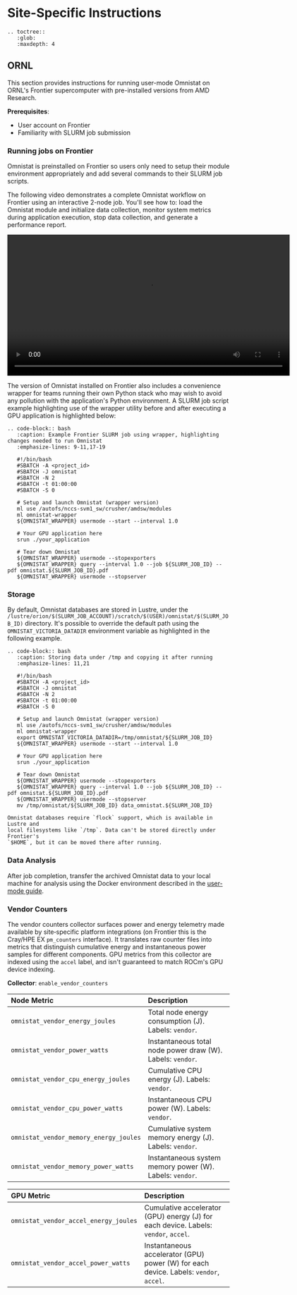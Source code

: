 # Site-Specific Instructions

```eval_rst
.. toctree::
   :glob:
   :maxdepth: 4
```

## ORNL

This section provides instructions for running user-mode Omnistat on ORNL's
Frontier supercomputer with pre-installed versions from AMD Research.

**Prerequisites**:
- User account on Frontier
- Familiarity with SLURM job submission

### Running jobs on Frontier

Omnistat is preinstalled on Frontier so users only need to setup their module environment appropriately and add
several commands to their SLURM job scripts.

The following video demonstrates a complete Omnistat workflow on Frontier
using an interactive 2-node job. You'll see how to: load the Omnistat module
and initialize data collection, monitor system metrics during application
execution, stop data collection, and generate a performance report.

<video width="640" controls>
  <source src="https://github.com/user-attachments/assets/cc574241-0c3e-4cc2-8f7c-fadaa6e6c0c1" type="video/mp4">
</video>
<p></p>

The version of Omnistat installed on Frontier also includes a convenience wrapper
for teams running their own Python stack who may wish to avoid any pollution
with the application's Python environment. A SLURM job script example highlighting
use of the wrapper utility before and after executing a GPU application is highlighted below:

```eval_rst
.. code-block:: bash
   :caption: Example Frontier SLURM job using wrapper, highlighting changes needed to run Omnistat
   :emphasize-lines: 9-11,17-19

   #!/bin/bash
   #SBATCH -A <project_id>
   #SBATCH -J omnistat
   #SBATCH -N 2
   #SBATCH -t 01:00:00
   #SBATCH -S 0

   # Setup and launch Omnistat (wrapper version)
   ml use /autofs/nccs-svm1_sw/crusher/amdsw/modules
   ml omnistat-wrapper
   ${OMNISTAT_WRAPPER} usermode --start --interval 1.0

   # Your GPU application here
   srun ./your_application

   # Tear down Omnistat
   ${OMNISTAT_WRAPPER} usermode --stopexporters
   ${OMNISTAT_WRAPPER} query --interval 1.0 --job ${SLURM_JOB_ID} --pdf omnistat.${SLURM_JOB_ID}.pdf
   ${OMNISTAT_WRAPPER} usermode --stopserver
```

### Storage

By default, Omnistat databases are stored in Lustre, under the
`/lustre/orion/$(SLURM_JOB_ACCOUNT)/scratch/$(USER)/omnistat/$(SLURM_JOB_ID)`
directory. It's possible to override the default path using the
`OMNISTAT_VICTORIA_DATADIR` environment variable as highlighted in the following example.

```eval_rst
.. code-block:: bash
   :caption: Storing data under /tmp and copying it after running
   :emphasize-lines: 11,21

   #!/bin/bash
   #SBATCH -A <project_id>
   #SBATCH -J omnistat
   #SBATCH -N 2
   #SBATCH -t 01:00:00
   #SBATCH -S 0

   # Setup and launch Omnistat (wrapper version)
   ml use /autofs/nccs-svm1_sw/crusher/amdsw/modules
   ml omnistat-wrapper
   export OMNISTAT_VICTORIA_DATADIR=/tmp/omnistat/${SLURM_JOB_ID}
   ${OMNISTAT_WRAPPER} usermode --start --interval 1.0

   # Your GPU application here
   srun ./your_application

   # Tear down Omnistat
   ${OMNISTAT_WRAPPER} usermode --stopexporters
   ${OMNISTAT_WRAPPER} query --interval 1.0 --job ${SLURM_JOB_ID} --pdf omnistat.${SLURM_JOB_ID}.pdf
   ${OMNISTAT_WRAPPER} usermode --stopserver
   mv /tmp/omnistat/${SLURM_JOB_ID} data_omnistat.${SLURM_JOB_ID}
```

```{note}
Omnistat databases require `flock` support, which is available in Lustre and
local filesystems like `/tmp`. Data can't be stored directly under Frontier's
`$HOME`, but it can be moved there after running.
```

### Data Analysis

After job completion, transfer the archived Omnistat data to your local machine
for analysis using the Docker environment described in the [user-mode
guide](installation/user-mode.md#exploring-results-locally).

### Vendor Counters

The vendor counters collector surfaces power and energy telemetry made
available by site‑specific platform integrations (on Frontier this is the
Cray/HPE EX `pm_counters` interface). It translates raw counter files into
metrics that distinguish cumulative energy and instantaneous power samples for
different components. GPU metrics from this collector are indexed using the
`accel` label, and isn't guaranteed to match ROCm's GPU device indexing.

**Collector**: `enable_vendor_counters`

| Node Metric                            | Description |
| :------------------------------------- | :---------- |
| `omnistat_vendor_energy_joules`        | Total node energy consumption (J). Labels: `vendor`. |
| `omnistat_vendor_power_watts`          | Instantaneous total node power draw (W). Labels: `vendor`. |
| `omnistat_vendor_cpu_energy_joules`    | Cumulative CPU energy (J). Labels: `vendor`. |
| `omnistat_vendor_cpu_power_watts`      | Instantaneous CPU power (W). Labels: `vendor`. |
| `omnistat_vendor_memory_energy_joules` | Cumulative system memory energy (J). Labels: `vendor`. |
| `omnistat_vendor_memory_power_watts`   | Instantaneous system memory power (W). Labels: `vendor`. |

| GPU Metric                             | Description |
| :------------------------------------- | :---------- |
| `omnistat_vendor_accel_energy_joules`  | Cumulative accelerator (GPU) energy (J) for each device. Labels: `vendor`, `accel`. |
| `omnistat_vendor_accel_power_watts`    | Instantaneous accelerator (GPU) power (W) for each device. Labels: `vendor`, `accel`. |
